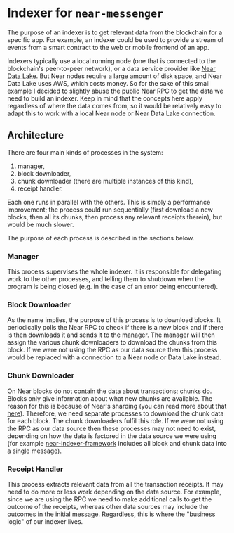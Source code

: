 # Indexer for `near-messenger`

The purpose of an indexer is to get relevant data from the blockchain for a specific app.
For example, an indexer could be used to provide a stream of events from a smart contract to the web or mobile frontend of an app.

Indexers typically use a local running node (one that is connected to the blockchain's peer-to-peer network), or a data service provider like [Near Data Lake](https://docs.near.org/concepts/advanced/near-lake-framework). But Near nodes require a large amount of disk space, and Near Data Lake uses AWS, which costs money. So for the sake of this small example I decided to slightly abuse the public Near RPC to get the data we need to build an indexer. Keep in mind that the concepts here apply regardless of where the data comes from, so it would be relatively easy to adapt this to work with a local Near node or Near Data Lake connection.

## Architecture

There are four main kinds of processes in the system:

1. manager,
2. block downloader,
3. chunk downloader (there are multiple instances of this kind),
4. receipt handler.

Each one runs in parallel with the others.
This is simply a performance improvement; the process could run sequentially (first download a new blocks, then all its chunks, then process any relevant receipts therein), but would be much slower.

The purpose of each process is described in the sections below.

### Manager

This process supervises the whole indexer.
It is responsible for delegating work to the other processes, and telling them to shutdown when the program is being closed (e.g. in the case of an error being encountered).

### Block Downloader

As the name implies, the purpose of this process is to download blocks.
It periodically polls the Near RPC to check if there is a new block and if there is then downloads it and sends it to the manager.
The manager will then assign the various chunk downloaders to download the chunks from this block.
If we were not using the RPC as our data source then this process would be replaced with a connection to a Near node or Data Lake instead.

### Chunk Downloader

On Near blocks do not contain the data about transactions; chunks do.
Blocks only give information about what new chunks are available.
The reason for this is because of Near's sharding (you can read more about that [here](https://near.org/papers/nightshade/)).
Therefore, we need separate processes to download the chunk data for each block.
The chunk downloaders fulfil this role.
If we were not using the RPC as our data source then these processes may not need to exist, depending on how the data is factored in the data source we were using (for example [near-indexer-framework](https://docs.near.org/concepts/advanced/near-indexer-framework) includes all block and chunk data into a single message).

### Receipt Handler

This process extracts relevant data from all the transaction receipts.
It may need to do more or less work depending on the data source.
For example, since we are using the RPC we need to make additional calls to get the outcome of the receipts, whereas other data sources may include the outcomes in the initial message.
Regardless, this is where the "business logic" of our indexer lives.
